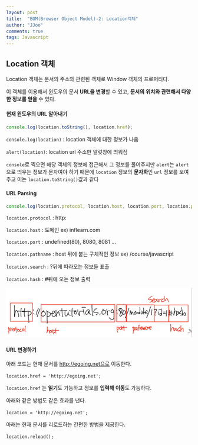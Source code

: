 ```yaml
---
layout: post
title:  "BOM(Browser Object Model)-2: Location객체"
author: "JJoo"
comments: true
tags: Javascript
---
```



## Location 객체 


Location 객체는 문서의 주소와 관련된 객체로 Window 객체의 프로퍼티다. 

이 객체를 이용해서 윈도우의 문서 **URL을 변경**할 수 있고, **문서의 위치와 관련해서 다양한 정보를 얻을** 수 있다.


#### 현재 윈도우의 URL 알아내기

```javascript
console.log(location.toString(), location.href);
```


`console.log(location)` : location 객체에 대한 정보가 나옴 

`alert(location)`: location url 주소만 알럿창에 띄워짐 


`console`로 찍으면 해당 객체의 정보에 접근해서 그 정보를 풀어주지만 `alert`는 `alert`으로 띄우는 정보가 문자여야 하기 때문에 `location` 정보의 **문자화**인 `url` 정보를 보여주고 이는 `location.toString()`값과 같다 



#### URL Parsing

```javascript
console.log(location.protocol, location.host, location.port, location.pathname, location.search, location.hash)
```


`location.protocol` : http: 

`location.host` : 도메인 ex) inflearn.com 

`location.port` : undefined(80), 8080, 8081 … 

`location.pathname` : host 뒤에 붙는 구체적인 정보 ex) /course/javascript

`location.search` : ?뒤에 따라오는 정보들 표출 

`location.hash` : #뒤에 오는 정보 출력 

![Location 객체](/images/img_BOM_location.png "Location 객체")




#### URL 변경하기 

아래 코드는 현재 문서를 http://egoing.net으로 이동한다.

`location.href = 'http://egoing.net';`

`location.href` 는 **읽기**도 가능하고 정보를 **입력해 이동**도 가능하다.


아래와 같은 방법도 같은 효과를 낸다.

`location = 'http://egoing.net';`

아래는 현재 문서를 리로드하는 간편한 방법을 제공한다.

`location.reload();`


